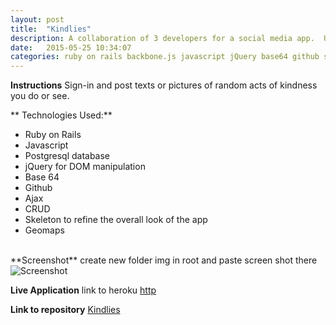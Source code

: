 ```yaml
---
layout: post
title:  "Kindlies"
description: A collaboration of 3 developers for a social media app.  Users can sign-up, sign in and post random acts of kindness they see or do.  Users can even post pictures of these acts which will log their ocatino to a map.  Ruby o rails and Backbone.js were key components of this project.
date:   2015-05-25 10:34:07
categories: ruby on rails backbone.js javascript jQuery base64 github skeleton geomaps
---
```

**Instructions**
Sign-in and post texts or pictures of random acts of kindness you do or see.


** Technologies Used:**

 - Ruby on Rails
 - Javascript
 - Postgresql database
 - jQuery for DOM manipulation
 - Base 64
 - Github
 - Ajax
 - CRUD
 - Skeleton to refine the overall look of the app
 - Geomaps

<br>
**Screenshot**
 create new folder img in root and paste screen shot there
 <img src="/img/sfsdf.png" alt="Screenshot">

 **Live Application**
link to heroku <a href="http" target ="_blank">http</a>

 **Link to repository**
 <a href="github" target ="_blank">Kindlies</a>
